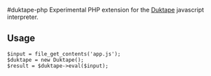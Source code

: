 #duktape-php
Experimental PHP extension for the [Duktape](http://duktape.org/) javascript interpreter.

## Usage
```
$input = file_get_contents('app.js');
$duktape = new Duktape();
$result = $duktape->eval($input);
```